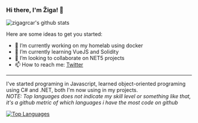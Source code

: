 ### Hi there, I'm Žiga! 👋

<!--
**zigagrcar/zigagrcar** is a ✨ _special_ ✨ repository because its `README.md` (this file) appears on your GitHub profile.
-->

![zigagrcar's github stats](https://github-readme-stats.vercel.app/api?username=zigagrcar&count_private=true&theme=algolia)

Here are some ideas to get you started:

- 🔭 I’m currently working on my homelab using docker
- 🌱 I’m currently learning VueJS and Solidity
- 👯 I’m looking to collaborate on NET5 projects
- 📫 How to reach me: [Twitter](https://twitter.com/zigagrcar)
---
I've started programing in Javascript, learned object-oriented programing using C# and .NET, both I'm now using in my projects.  
*NOTE: Top languages does not indicate my skill level or something like that, it's a github metric of which languages i have the most code on github*

[![Top Languages](https://github-readme-stats.vercel.app/api/top-langs/?username=zigagrcar&theme=algolia)](https://github.com/zigagrcar)
